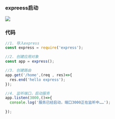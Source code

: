 ### expreess启动

![](https://static-youdao-note.oss-cn-shenzhen.aliyuncs.com/images/202304061901046.webp?x-oss-process=style/webp)

### 代码

```javascript
//1. 导入express
const express = require('express');

//2. 创建应用对象
const app = express();

//3. 创建路由
app.get('/home',(req , res)=>{
  res.end('hello express');
});

//4. 监听端口，启动服务
app.listen(3000,()=>{
  console.log('服务已经启动，端口3000正在监听中……');
  
});

```